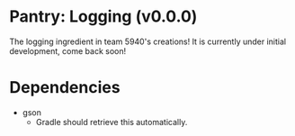 # Pantry: Logging (v0.0.0)
The logging ingredient in team 5940's creations! It is currently under initial development, come back soon!

# Dependencies
- gson
  - Gradle should retrieve this automatically.
